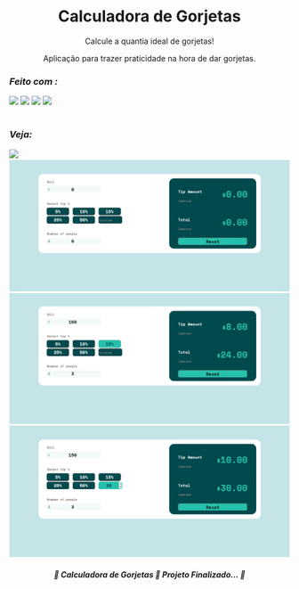 <h1 align="center">Calculadora de Gorjetas</h1>
<p align="center">Calcule a quantia ideal de gorjetas!</p>
<p align="center"> Aplicação para trazer praticidade na hora de dar gorjetas.</p>
<h3> <i> Feito com : <i></h3>
  <img src='https://img.shields.io/badge/React-20232A?style=for-the-badge&logo=react&logoColor=61DAFB'/>
  <img src='https://img.shields.io/badge/JavaScript-F7DF1E?style=for-the-badge&logo=javascript&logoColor=black'/>
 
 <img src='https://img.shields.io/badge/CSS3-1572B6?style=for-the-badge&logo=css3&logoColor=white'/>
 
 <img src='https://img.shields.io/badge/HTML5-E34F26?style=for-the-badge&logo=html5&logoColor=white'/>
 <br/>
 <br/>

<h3><i>Veja:</i></h3> 
 <img src='C:\Users\knjnnnk\gorjetacalc\2022-02-12-20-28-03_Trim-_2_.gif'/>
 <img src='imagensReadme\gorjetas.png'>
 <img src='imagensReadme\gorjetas2.png'>
 <img src='imagensReadme\gorjetas3.png'>
  
 <h4 align="center"> 
	🚧  Calculadora de Gorjetas 🚀 Projeto Finalizado...  🚧
</h4>

